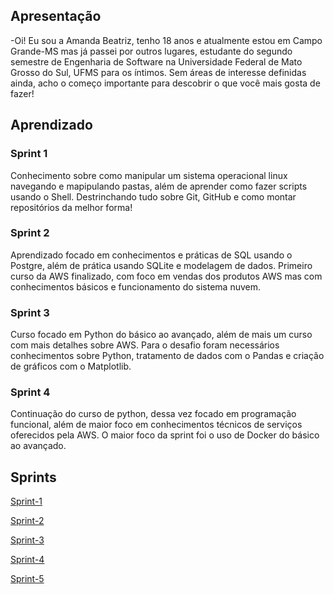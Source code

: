 ## Apresentação
-Oi! Eu sou a Amanda Beatriz, tenho 18 anos e atualmente estou em Campo Grande-MS mas já passei por outros lugares, estudante do segundo semestre de Engenharia de Software na Universidade Federal de Mato Grosso do Sul, UFMS para os íntimos. Sem áreas de interesse definidas ainda, acho o começo importante para descobrir o que você mais gosta de fazer!

## Aprendizado

### Sprint 1
Conhecimento sobre como manipular um sistema operacional linux navegando e mapipulando pastas, além de aprender como fazer scripts usando o Shell.
Destrinchando tudo sobre Git, GitHub e como montar repositórios da melhor forma!

### Sprint 2 
Aprendizado focado em conhecimentos e práticas de SQL usando o Postgre, além de prática usando SQLite e modelagem de dados.
Primeiro curso da AWS finalizado, com foco em vendas dos produtos AWS mas com conhecimentos básicos e funcionamento do sistema nuvem.

### Sprint 3
Curso focado em Python do básico ao avançado, além de mais um curso com mais detalhes sobre AWS.
Para o desafio foram necessários conhecimentos sobre Python, tratamento de dados com o Pandas e criação de gráficos com o Matplotlib.

### Sprint 4
Continuação do curso de python, dessa vez focado em programação funcional, além de maior foco em conhecimentos técnicos de serviços oferecidos pela AWS.
O maior foco da sprint foi o uso de Docker do básico ao avançado.

## Sprints

[Sprint-1](sprint-1/README.md)

[Sprint-2](sprint-2/README.md)

[Sprint-3](sprint-3/README.md)

[Sprint-4](sprint-4/README.md)

[Sprint-5](sprint-5/README.md)
